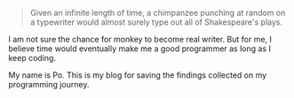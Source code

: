 > Given an infinite length of time, a chimpanzee punching at random on a typewriter would almost surely type out all of Shakespeare's plays.

I am not sure the chance for monkey to become real writer. 
But for me, I believe time would eventually make me a good programmer as long as I keep coding.

My name is Po. This is my blog for saving the findings collected on my programming journey. 

<!--eof-->